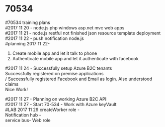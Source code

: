 # 70534
#70534 training plans </br>
#2017 11 20 - node.js php windows asp.net mvc web apps </br>
#2017 11 21 - node.js restful not finished json resource template deployment </br>
#2017 11 22 - push notification node.js </br> 
#planning 2017 11 22- </br>
1. Create mobile app and let it talk to phone </br>
2. Authenticate mobile app and let it authenticate with facebook </br>

#2017 11 24 - Successfully setup Azure B2C tenants </br>
Successfully registered on premise applications </BR>/
Successfully registered Facebook and Email as login. Also understood claims </br> 
Nice Work!

#2017 11 27 - Planning on working Azure B2C API </br>
#2017 11 27 - Start 70-534 - Work with Azure keyVault </br>
#LAB 2017 11 29 
createWorker role - </br>
Notification hub -  </br>
service bus- Web role </br>

